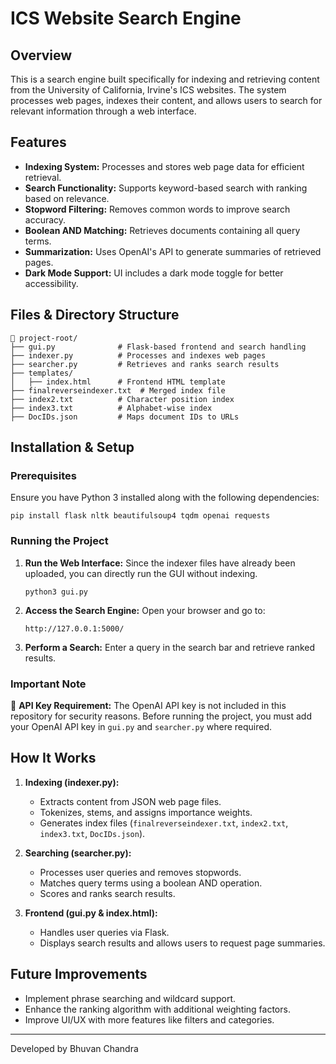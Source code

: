 # ICS Website Search Engine

## Overview
This is a search engine built specifically for indexing and retrieving content from the University of California, Irvine's ICS websites. The system processes web pages, indexes their content, and allows users to search for relevant information through a web interface.

## Features
- **Indexing System:** Processes and stores web page data for efficient retrieval.
- **Search Functionality:** Supports keyword-based search with ranking based on relevance.
- **Stopword Filtering:** Removes common words to improve search accuracy.
- **Boolean AND Matching:** Retrieves documents containing all query terms.
- **Summarization:** Uses OpenAI's API to generate summaries of retrieved pages.
- **Dark Mode Support:** UI includes a dark mode toggle for better accessibility.

## Files & Directory Structure
```
📂 project-root/
├── gui.py              # Flask-based frontend and search handling
├── indexer.py          # Processes and indexes web pages
├── searcher.py         # Retrieves and ranks search results
├── templates/
│   ├── index.html      # Frontend HTML template
├── finalreverseindexer.txt  # Merged index file
├── index2.txt          # Character position index
├── index3.txt          # Alphabet-wise index
├── DocIDs.json         # Maps document IDs to URLs
```

## Installation & Setup
### Prerequisites
Ensure you have Python 3 installed along with the following dependencies:
```
pip install flask nltk beautifulsoup4 tqdm openai requests
```

### Running the Project
1. **Run the Web Interface:** Since the indexer files have already been uploaded, you can directly run the GUI without indexing.
   ```
   python3 gui.py
   ```

2. **Access the Search Engine:** Open your browser and go to:
   ```
   http://127.0.0.1:5000/
   ```

3. **Perform a Search:** Enter a query in the search bar and retrieve ranked results.

### Important Note
🚨 **API Key Requirement:** The OpenAI API key is not included in this repository for security reasons. Before running the project, you must add your OpenAI API key in `gui.py` and `searcher.py` where required.

## How It Works
1. **Indexing (indexer.py):**
   - Extracts content from JSON web page files.
   - Tokenizes, stems, and assigns importance weights.
   - Generates index files (`finalreverseindexer.txt`, `index2.txt`, `index3.txt`, `DocIDs.json`).

2. **Searching (searcher.py):**
   - Processes user queries and removes stopwords.
   - Matches query terms using a boolean AND operation.
   - Scores and ranks search results.

3. **Frontend (gui.py & index.html):**
   - Handles user queries via Flask.
   - Displays search results and allows users to request page summaries.

## Future Improvements
- Implement phrase searching and wildcard support.
- Enhance the ranking algorithm with additional weighting factors.
- Improve UI/UX with more features like filters and categories.

---
Developed by Bhuvan Chandra

